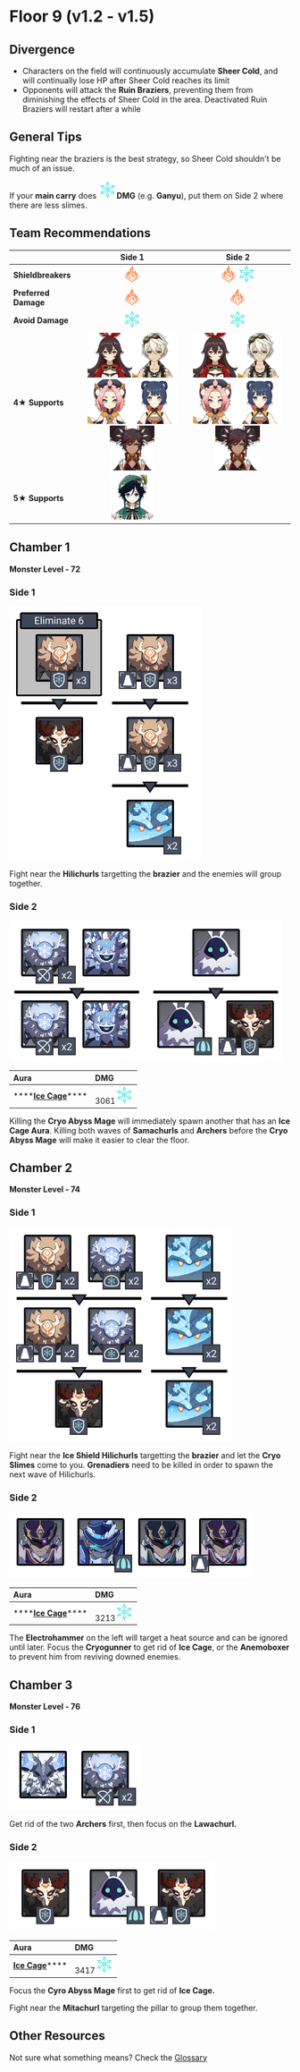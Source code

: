 # Floor 9 \(v1.2 - v1.5\)

## Divergence

* Characters on the field will continuously accumulate **Sheer Cold**, and will continually lose HP after Sheer Cold reaches its limit
* Opponents will attack the **Ruin Braziers**, preventing them from diminishing the effects of Sheer Cold in the area. Deactivated Ruin Braziers will restart after a while

## General Tips

Fighting near the braziers is the best strategy, so Sheer Cold shouldn't be much of an issue.

If your **main carry** does ![](../.gitbook/assets/cryo_small.png)**DMG** \(e.g. **Ganyu**\), put them on Side 2 where there are less slimes.

## Team Recommendations

|  | Side 1 | Side 2 |
| :--- | :---: | :---: |
| **Shieldbreakers** | ![](../.gitbook/assets/pyro_small.png)  | ![](../.gitbook/assets/pyro_small.png)![](../.gitbook/assets/cryo_small.png)  |
| **Preferred Damage** | ![](../.gitbook/assets/pyro_small.png) | ![](../.gitbook/assets/pyro_small.png) |
| **Avoid Damage** | ![](../.gitbook/assets/cryo_small.png) | ![](../.gitbook/assets/cryo_small.png) |
| **4**★ **Supports** | ![](../.gitbook/assets/ui_avataricon_amber.png)![](../.gitbook/assets/ui_avataricon_bennett.png)![](../.gitbook/assets/ui_avataricon_diona.png)![](../.gitbook/assets/ui_avataricon_xiangling.png)![](../.gitbook/assets/ui_avataricon_xinyan.png) | ![](../.gitbook/assets/ui_avataricon_amber.png)![](../.gitbook/assets/ui_avataricon_bennett.png)![](../.gitbook/assets/ui_avataricon_diona.png)![](../.gitbook/assets/ui_avataricon_xiangling.png)![](../.gitbook/assets/ui_avataricon_xinyan.png) |
| **5**★ **Supports** | ![](../.gitbook/assets/ui_avataricon_venti.png)  |  |

## Chamber 1

**Monster Level - 72**

### Side 1

![](../.gitbook/assets/9-1-1.png)

Fight near the **Hilichurls** targetting the **brazier** and the enemies will group together.

### Side 2

![](../.gitbook/assets/9-1-2.png)

| Aura | DMG |
| :--- | :--- |
| \*\*\*\*[**Ice Cage**](../mechanics/auras/ice-cage.md)\*\*\*\* | 3061![](../.gitbook/assets/cryo_small.png) |

Killing the **Cryo Abyss Mage** will immediately spawn another that has an **Ice Cage Aura**. Killing both waves of **Samachurls** and **Archers** before the **Cryo Abyss Mage** will make it easier to clear the floor.

## **Chamber 2**

**Monster Level - 74**

### Side 1

![](../.gitbook/assets/9-2-1.png)

Fight near the **Ice Shield Hilichurls** targetting the **brazier** and let the **Cryo Slimes** come to you. **Grenadiers** need to be killed in order to spawn the next wave of Hilichurls.

### Side 2

![](../.gitbook/assets/9-2-2.png)

| Aura | DMG |
| :--- | :--- |
| \*\*\*\*[**Ice Cage**](../mechanics/auras/ice-cage.md)\*\*\*\* | 3213![](../.gitbook/assets/cryo_small.png) |

The **Electrohammer** on the left will target a heat source and can be ignored until later. Focus the **Cryogunner** to get rid of **Ice Cage**, or the **Anemoboxer** to prevent him from reviving downed enemies.

## **Chamber 3**

**Monster Level - 76**

### Side 1

![](../.gitbook/assets/9-3-1.png)

Get rid of the two **Archers** first, then focus on the **Lawachurl.**

### Side 2

![](../.gitbook/assets/9-3-2.png)

| Aura | DMG |
| :--- | :--- |
| [**Ice Cage**](../mechanics/auras/ice-cage.md)\*\*\*\* | 3417![](../.gitbook/assets/cryo_small.png) |

Focus the **Cyro Abyss Mage** first to get rid of **Ice Cage.**

Fight near the **Mitachurl** targeting the pillar to group them together.

## Other Resources

Not sure what something means? Check the [Glossary](../floors/glossary.md)

